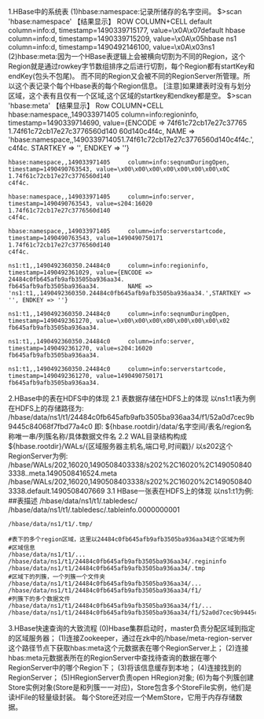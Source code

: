 ﻿1.HBase中的系统表
(1)hbase:namespace:记录所储存的名字空间。
   $>scan 'hbase:namespace'
   【结果显示】
   ROW                                COLUMN+CELL
    default                           column=info:d, timestamp=1490339715177, value=\x0A\x07default
	hbase                             column=info:d, timestamp=1490339715209, value=\x0A\x05hbase
	ns1                               column=info:d, timestamp=1490492146100, value=\x0A\x03ns1
(2)hbase:meta:因为一个HBase表逻辑上会被横向切割为不同的Region，这个Region就是通过rowkey字节数组排序之后进行切割，每个Region都有startKey和endKey(包头不包尾)。
              而不同的Region又会被不同的RegionServer所管理。所以这个表记录个每个Hbase表的每个Region信息。
   [注意]如果建表时没有与划分区域，这个表有且仅有一个区域,这个区域的startkey和endkey都是空。
   $>scan 'hbase:meta'
   【结果显示】
   Row                                COLUMN+CELL
    hbase:namespace,,149033971405     column=info:regioninfo, timestamp=1490339714690, value={ENCODE => 74f61c72cb17e27c37765
	1.74f61c72cb17e27c3776560d140     60d140c4f4c, NAME => 'hbase:namespace,,1490339714051.74f61c72cb17e27c3776560d140c4f4c.',
    c4f4c.                             STARTKEY => '', ENDKEY => ''}
	
	hbase:namespace,,149033971405     column=info:seqnumDuringOpen, timestamp=1490490763543, value=\x00\x00\x00\x00\x00\x00\x00\x0C
	1.74f61c72cb17e27c3776560d140     
    c4f4c.
	
	hbase:namespace,,149033971405     column=info:server, timestamp=1490490763543, value=s204:16020
	1.74f61c72cb17e27c3776560d140     
    c4f4c.
	
	hbase:namespace,,149033971405     column=info:serverstartcode, timestamp=1490490763543, value=1490490750171
	1.74f61c72cb17e27c3776560d140     
    c4f4c.
	
	ns1:t1,,1490492360350.24484c0     column=info:regioninfo, timestamp=1490492361029, value={ENCODE => 24484c0fb645afb9afb3505ba936aa34.
    fb645afb9afb3505ba936aa34.	      NAME => 'ns1:t1,,1490492360350.24484c0fb645afb9afb3505ba936aa34.',STARTKEY => '', ENDKEY => ''}
	                                  
	ns1:t1,,1490492360350.24484c0     column=info:seqnumDuringOpen, timestamp=1490492361270, value=\x00\x00\x00\x00\x00\x00\x00\x02
	fb645afb9afb3505ba936aa34.	      
    
	ns1:t1,,1490492360350.24484c0     column=info:server, timestamp=1490492361270, value=s204:16020
	fb645afb9afb3505ba936aa34.	      
    
	ns1:t1,,1490492360350.24484c0     column=info:serverstartcode, timestamp=1490492361270, value=1490490750171
	fb645afb9afb3505ba936aa34.	      
    
2.HBase中的表在HDFS中的体现
  2.1 表数据存储在HDFS上的体现
  	以ns1:t1表为例在HDFS上的存储路径为:
	/hbase/data/ns1/t1/24484c0fb645afb9afb3505ba936aa34/f1/52a0d7cec9b9445c84068f7fbd77a4c0
	即:
	${hbase.rootdir}/data/名字空间/表名/region名称唯一串/列簇名称/具体数据文件名
  2.2 WAL目录结构构成
    ${hbase.rootdir}/WALs/{区域服务器主机名,端口号,时间戳}/
	以s202这个RegionServer为例:
	/hbase/WALs/202,16020,1490508403338/s202%2C16020%2C1490508403338..meta.1490508416524.meta
	/hbase/WALs/202,16020,1490508403338/s202%2C16020%2C1490508403338.default.1490508407669
  3.1 HBase一张表在HDFS上的体现
    以ns1:t1为例:
	##表描述
	/hbase/data/ns1/t1/.tabledesc/
	/hbase/data/ns1/t1/.tabledesc/.tableinfo.0000000001
	
	/hbase/data/ns1/t1/.tmp/
	
	#表下的多个region区域，这里以24484c0fb645afb9afb3505ba936aa34这个区域为例
	#区域信息
	/hbase/data/ns1/t1/...
	/hbase/data/ns1/t1/24484c0fb645afb9afb3505ba936aa34/.regininfo
	/hbase/data/ns1/t1/24484c0fb645afb9afb3505ba936aa34/.tmp
	#区域下的列簇，一个列簇一个文件夹
	/hbase/data/ns1/t1/24484c0fb645afb9afb3505ba936aa34/...
	/hbase/data/ns1/t1/24484c0fb645afb9afb3505ba936aa34/f1/
	#列簇下的多个数据文件
	/hbase/data/ns1/t1/24484c0fb645afb9afb3505ba936aa34/f1/...
	/hbase/data/ns1/t1/24484c0fb645afb9afb3505ba936aa34/f1/52a0d7cec9b9445c84068f7fbd77a4c0
	
  
	
3.HBase快速查询的大致流程
  (0)Hbase集群启动时，master负责分配区域到指定的区域服务器；
  (1)连接Zookeeper，通过在zk中的/hbase/meta-region-server这个路径节点下获取hbas:meta这个元数据表在哪个RegionServer上；
  (2)连接hbas:meta元数据表所在的RegionServer中查找待查询的数据在哪个RegionServer中的哪个Region下；
  (3)将该信息缓存到本地；
  (4)连接找到的RegionServer；
  (5)HRegionServer负责open HRegion对象;
  (6)为每个列簇创建Store实例对象(Store是和列簇一一对应)，Store包含多个StoreFile实例，他们是读HFile的轻量级封装。
     每个Store还对应一个MemStore，它用于内存存储数据。
	